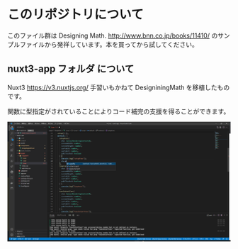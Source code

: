 # このリポジトリについて

このファイル群は
Designing Math.
http://www.bnn.co.jp/books/11410/
のサンプルファイルから発祥しています。本を買ってから試してください。

## nuxt3-app フォルダ について

Nuxt3 https://v3.nuxtjs.org/
手習いもかねて DesigniningMath を移植したものです。

関数に型指定がされていることによりコード補完の支援を得ることができます。

![コード補完の様子](vscodeCodeCompletion.png "コード補完の様子")
